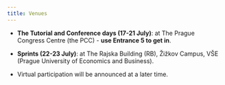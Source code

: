 ```yaml
---
title: Venues
---
```


- **The Tutorial and Conference days (17-21 July)**: at The Prague Congress Centre (the PCC) - **use Entrance 5 to get in**.

- **Sprints (22-23 July)**: at The Rajska Building (RB), Žižkov Campus, VŠE (Prague University of Economics and Business).

- Virtual participation will be announced at a later time.
